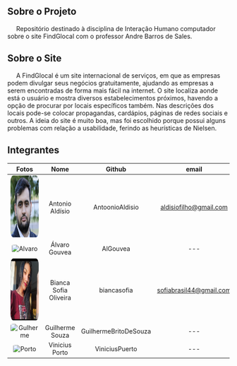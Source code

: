 ## Sobre o Projeto
<p style="text-indent: 20px; text-align: = justify"> Repositório destinado à disciplina de Interação Humano computador sobre o site FindGlocal com o professor Andre Barros de Sales.</p>

## Sobre o Site 
<p style="text-indent: 20px; text-align: = justify"> A FindGlocal é um site internacional de serviços, em que as empresas podem divulgar seus negócios gratuitamente, ajudando as empresas a serem encontradas de forma mais fácil na internet. O site localiza aonde está o usuário e mostra diversos estabelecimentos próximos, havendo a opção de procurar por locais específicos também. Nas descrições dos locais pode-se colocar propagandas, cardápios, páginas de redes sociais e outros. A ideia do site é muito boa, mas foi escolhido porque possui alguns problemas com relação a usabilidade, ferindo as heurísticas de Nielsen. </p>

## Integrantes 



| Fotos |Nome | Github | email |
| :---: | :---:  | :---: | :---: |
|<img width="150px" height = "140px"  style="border-radius:10%" src="./assets/Integrantes/Antonio.png" alt="Antonio">| Antonio Aldísio | AntoonioAldisio | aldisiofilho@gmail.com |
|<img width="150px" height = "140px"  style="border-radius:10%" src="https://github.com/AlGouvea.png" alt="Alvaro">|Álvaro  Gouvea| AlGouvea | --- | 
|<img width="150px" height = "140px"  style="border-radius:10%" src="./assets/Integrantes/sofia.jpeg" alt="Sofia">|Bianca Sofia  Oliveira|  biancasofia | sofiabrasil44@gmail.com | 
|<img width="150px" height = "140px"  style="border-radius:10%" src="https://github.com/GuilhermeBritoDeSouza.png" alt="Gulherme">|Guilherme  Souza |  GuilhermeBritoDeSouza | --- | 
|<img width="150px" height = "140px"  style="border-radius:10%" src="https://github.com/ViniciusPuerto.png" alt="Porto">|Vinicius Porto| ViniciusPuerto | ---  |


